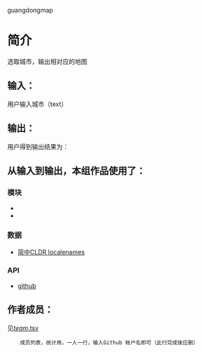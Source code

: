 guangdongmap


		
# 简介 
选取城市，输出相对应的地图


		

## 输入：
用户输入城市（text）
## 输出：
用户得到输出结果为：
## 从输入到输出，本组作品使用了：
### 模块
* 
* 
### 数据
* [简中CLDR localenames](http://www.cnblogs.com/zhangqs008/archive/2011/05/09/2341138.html)
### API
* [github](http://lbs.amap.com/api/uri-api/summary/)

## 作者成员：
见[_team_.tsv](_team_/_team_.tsv)


		成员列表，统计用，一人一行，输入Github 帐户名即可（此行完成後应删）
